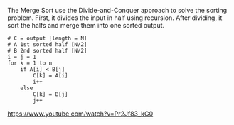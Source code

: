 The Merge Sort use the Divide-and-Conquer approach to solve the sorting problem. 
First, it divides the input in half using recursion. 
After dividing, it sort the halfs and merge them into one sorted output.


```
# C = output [length = N]
# A 1st sorted half [N/2]
# B 2nd sorted half [N/2]
i = j = 1
for k = 1 to n
    if A[i] < B[j]
        C[k] = A[i]
        i++
    else
        C[k] = B[j]
        j++
```


https://www.youtube.com/watch?v=Pr2Jf83_kG0

